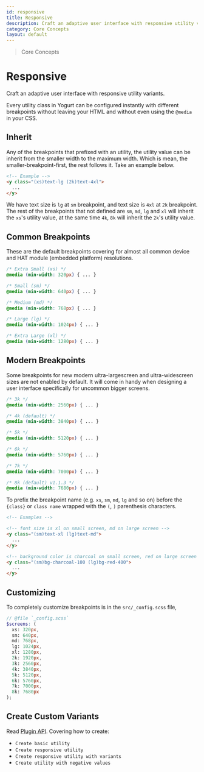 ```yaml
---
id: responsive
title: Responsive
description: Craft an adaptive user interface with responsive utility variants.
category: Core Concepts
layout: default
---
```


> Core Concepts

# Responsive

Craft an adaptive user interface with responsive utility variants.

Every utility class in Yogurt can be configured instantly with different breakpoints without leaving your HTML and without even using the `@media` in your CSS.

## Inherit

Any of the breakpoints that prefixed with an utility, the utility value can be inherit from the smaller width to the maximum width. Which is mean, the smaller-breakpoint-first, the rest follows it. Take an example below.

```html
<!-- Example -->
<y class="(xs)text-lg (2k)text-4xl">
  ...
</y>
```

We have text size is `lg` at `sm` breakpoint, and text size is `4xl` at `2k` breakpoint. The rest of the breakpoints that not defined are `sm`, `md`, `lg` and `xl` will inherit the `xs`'s utility value, at the same time `4k`, `8k` will inherit the `2k`'s utility value.

## Common Breakpoints

These are the default breakpoints covering for almost all common device and HAT module (embedded platform) resolutions.

```css
/* Extra Small (xs) */
@media (min-width: 320px) { ... }

/* Small (sm) */
@media (min-width: 640px) { ... }

/* Medium (md) */
@media (min-width: 768px) { ... }

/* Large (lg) */
@media (min-width: 1024px) { ... }

/* Extra Large (xl) */
@media (min-width: 1280px) { ... }
```

## Modern Breakpoints

Some breakpoints for new modern ultra-largescreen and ultra-widescreen sizes are not enabled by default. It will come in handy when designing a user interface specifically for uncommon bigger screens.

```css
/* 3k */
@media (min-width: 2560px) { ... }

/* 4k (default) */
@media (min-width: 3840px) { ... }

/* 5k */
@media (min-width: 5120px) { ... }

/* 6k */
@media (min-width: 5760px) { ... }

/* 7k */
@media (min-width: 7000px) { ... }

/* 8k (default) v1.1.3 */
@media (min-width: 7680px) { ... }
```

To prefix the breakpoint name (e.g. `xs`, `sm`, `md`, `lg` and so on) before the `{class}` or `class name` wrapped with the `(`, `)` parenthesis characters.

```html
<!-- Examples -->

<!-- font size is xl on small screen, md on large screen -->
<y class="(sm)text-xl (lg)text-md">
  ...
</y>

<!-- background color is charcoal on small screen, red on large screen -->
<y class="(sm)bg-charcoal-100 (lg)bg-red-400">
  ...
</y>
```

## Customizing

To completely customize breakpoints is in the `src/_config.scss` file,

```scss
// @file `_config.scss`
$screens: (
  xs: 320px,
  sm: 640px,
  md: 768px,
  lg: 1024px,
  xl: 1280px,
  2k: 1920px,
  3k: 2560px,
  4k: 3840px,
  5k: 5120px,
  6k: 5760px,
  7k: 7000px,
  8k: 7680px
);
```

## Create Custom Variants

Read [Plugin API](/plugin-api/). Covering how to create:

- `Create basic utility`
- `Create responsive utility`
- `Create responsive utility with variants`
- `Create utility with negative values`
